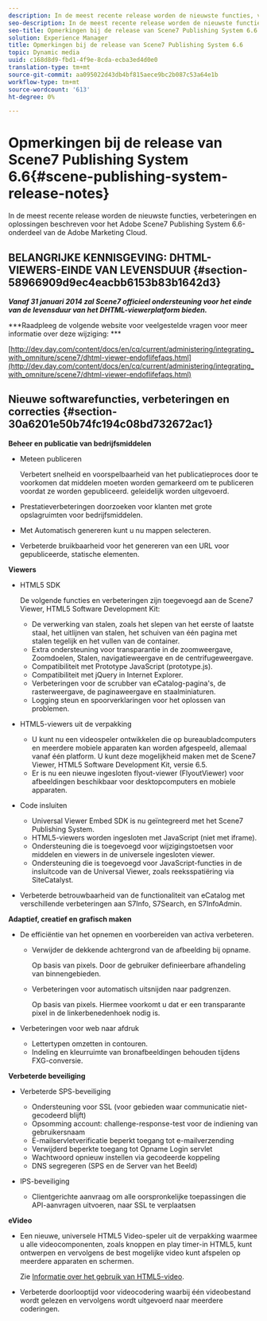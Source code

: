 ```yaml
---
description: In de meest recente release worden de nieuwste functies, verbeteringen en oplossingen beschreven voor het Adobe Scene7 Publishing System 6.6-onderdeel van de Adobe Marketing Cloud.
seo-description: In de meest recente release worden de nieuwste functies, verbeteringen en oplossingen beschreven voor het Adobe Scene7 Publishing System 6.6-onderdeel van de Adobe Marketing Cloud.
seo-title: Opmerkingen bij de release van Scene7 Publishing System 6.6
solution: Experience Manager
title: Opmerkingen bij de release van Scene7 Publishing System 6.6
topic: Dynamic media
uuid: c168d8d9-fbd1-4f9e-8cda-ecba3ed4d0e0
translation-type: tm+mt
source-git-commit: aa095022d43db4bf815aece9bc2b087c53a64e1b
workflow-type: tm+mt
source-wordcount: '613'
ht-degree: 0%

---
```



# Opmerkingen bij de release van Scene7 Publishing System 6.6{#scene-publishing-system-release-notes}

In de meest recente release worden de nieuwste functies, verbeteringen en oplossingen beschreven voor het Adobe Scene7 Publishing System 6.6-onderdeel van de Adobe Marketing Cloud.

## BELANGRIJKE KENNISGEVING: DHTML-VIEWERS-EINDE VAN LEVENSDUUR {#section-58966909d9ec4eacbb6153b83b1642d3}

***Vanaf 31 januari 2014 zal Scene7 officieel ondersteuning voor het einde van de levensduur van het DHTML-viewerplatform bieden.***

***Raadpleeg de volgende website voor veelgestelde vragen voor meer informatie over deze wijziging: ***

[http://dev.day.com/content/docs/en/cq/current/administering/integrating_with_omniture/scene7/dhtml-viewer-endoflifefaqs.html](http://dev.day.com/content/docs/en/cq/current/administering/integrating_with_omniture/scene7/dhtml-viewer-endoflifefaqs.html)

## Nieuwe softwarefuncties, verbeteringen en correcties {#section-30a6201e50b74fc194c08bd732672ac1}

**Beheer en publicatie van bedrijfsmiddelen**

* Meteen publiceren

   Verbetert snelheid en voorspelbaarheid van het publicatieproces door te voorkomen dat middelen moeten worden gemarkeerd om te publiceren voordat ze worden gepubliceerd. geleidelijk worden uitgevoerd.

* Prestatieverbeteringen doorzoeken voor klanten met grote opslagruimten voor bedrijfsmiddelen.
* Met Automatisch genereren kunt u nu mappen selecteren.
* Verbeterde bruikbaarheid voor het genereren van een URL voor gepubliceerde, statische elementen.

**Viewers**

* HTML5 SDK

   De volgende functies en verbeteringen zijn toegevoegd aan de Scene7 Viewer, HTML5 Software Development Kit:

   * De verwerking van stalen, zoals het slepen van het eerste of laatste staal, het uitlijnen van stalen, het schuiven van één pagina met stalen tegelijk en het vullen van de container.
   * Extra ondersteuning voor transparantie in de zoomweergave, Zoomdoelen, Stalen, navigatieweergave en de centrifugeweergave.
   * Compatibiliteit met Prototype JavaScript (prototype.js).
   * Compatibiliteit met jQuery in Internet Explorer.
   * Verbeteringen voor de scrubber van eCatalog-pagina&#39;s, de rasterweergave, de paginaweergave en staalminiaturen.
   * Logging steun en spoorverklaringen voor het oplossen van problemen.

* HTML5-viewers uit de verpakking

   * U kunt nu een videospeler ontwikkelen die op bureaubladcomputers en meerdere mobiele apparaten kan worden afgespeeld, allemaal vanaf één platform. U kunt deze mogelijkheid maken met de Scene7 Viewer, HTML5 Software Development Kit, versie 6.5.
   * Er is nu een nieuwe ingesloten flyout-viewer (FlyoutViewer) voor afbeeldingen beschikbaar voor desktopcomputers en mobiele apparaten.

* Code insluiten

   * Universal Viewer Embed SDK is nu geïntegreerd met het Scene7 Publishing System.
   * HTML5-viewers worden ingesloten met JavaScript (niet met iframe).
   * Ondersteuning die is toegevoegd voor wijzigingstoetsen voor middelen en viewers in de universele ingesloten viewer.
   * Ondersteuning die is toegevoegd voor JavaScript-functies in de insluitcode van de Universal Viewer, zoals reeksspatiëring via SiteCatalyst.

* Verbeterde betrouwbaarheid van de functionaliteit van eCatalog met verschillende verbeteringen aan S7Info, S7Search, en S7InfoAdmin.

**Adaptief, creatief en grafisch maken**

* De efficiëntie van het opnemen en voorbereiden van activa verbeteren.

   * Verwijder de dekkende achtergrond van de afbeelding bij opname.

      Op basis van pixels. Door de gebruiker definieerbare afhandeling van binnengebieden.
   * Verbeteringen voor automatisch uitsnijden naar padgrenzen.

      Op basis van pixels. Hiermee voorkomt u dat er een transparante pixel in de linkerbenedenhoek nodig is.

* Verbeteringen voor web naar afdruk

   * Lettertypen omzetten in contouren.
   * Indeling en kleurruimte van bronafbeeldingen behouden tijdens FXG-conversie.

**Verbeterde beveiliging**

* Verbeterde SPS-beveiliging

   * Ondersteuning voor SSL (voor gebieden waar communicatie niet-gecodeerd blijft)
   * Opsomming account: challenge-response-test voor de indiening van gebruikersnaam
   * E-mailservletverificatie beperkt toegang tot e-mailverzending
   * Verwijderd beperkte toegang tot Opname Login servlet
   * Wachtwoord opnieuw instellen via gecodeerde koppeling
   * DNS segregeren (SPS en de Server van het Beeld)

* IPS-beveiliging

   * Clientgerichte aanvraag om alle oorspronkelijke toepassingen die API-aanvragen uitvoeren, naar SSL te verplaatsen

**eVideo**

* Een nieuwe, universele HTML5 Video-speler uit de verpakking waarmee u alle videocomponenten, zoals knoppen en play timer-in HTML5, kunt ontwerpen en vervolgens de best mogelijke video kunt afspelen op meerdere apparaten en schermen.

   Zie [Informatie over het gebruik van HTML5-video](http://help.adobe.com/en_US/scene7/using/WS98ca2e6790647c064dcc4e2c1399dadca0f-8000.html).

* Verbeterde doorlooptijd voor videocodering waarbij één videobestand wordt gelezen en vervolgens wordt uitgevoerd naar meerdere coderingen.

